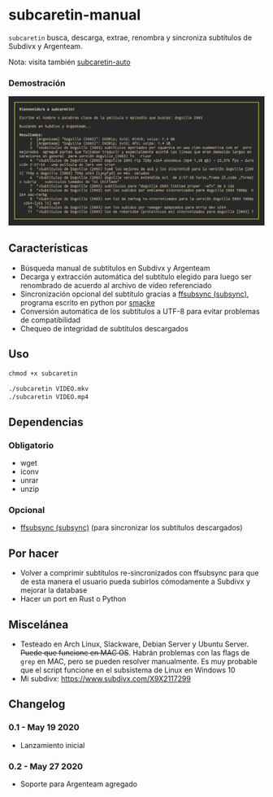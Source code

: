 # subcaretin-manual

`subcaretin` busca, descarga, extrae, renombra y sincroniza subtítulos de Subdivx y Argenteam.

Nota: visita también [subcaretin-auto](https://github.com/vitiko123/subcaretin-auto)

### Demostración
![búsqueda con subcaretin](screenshots/screen.png "subcaretin en acción")


## Características

* Búsqueda manual de subtítulos en Subdivx y Argenteam
* Decarga y extracción automática del subtítulo elegido para luego ser renombrado de acuerdo al archivo de vídeo referenciado
* Sincronización opcional del subtítulo gracias a [ffsubsync (subsync)](https://github.com/smacke/ffsubsync), programa escrito en python por [smacke](https://github.com/smacke)
* Conversión automática de los subtítulos a UTF-8 para evitar problemas de compatibilidad
* Chequeo de integridad de subtítulos descargados

## Uso
```
chmod +x subcaretin
```
```
./subcaretin VIDEO.mkv
./subcaretin VIDEO.mp4
```

## Dependencias
### Obligatorio
* wget
* iconv
* unrar
* unzip

### Opcional
* [ffsubsync (subsync)](https://github.com/smacke/ffsubsync) (para sincronizar los subtítulos descargados) 

## Por hacer

* Volver a comprimir subtítulos re-sincronizados con ffsubsync para que de esta manera el usuario pueda subirlos cómodamente a Subdivx y mejorar la database
* Hacer un port en Rust o Python

## Miscelánea

* Testeado en Arch Linux, Slackware, Debian Server y Ubuntu Server. ~~Puede que funcione en MAC OS~~. Habrán problemas con las flags de `grep` en MAC, pero se pueden resolver manualmente. Es muy probable que el script funcione en el subsistema de Linux en Windows 10
* Mi subdivx: https://www.subdivx.com/X9X2117299

## Changelog

### 0.1 - May 19 2020

- Lanzamiento inicial

### 0.2 - May 27 2020

- Soporte para Argenteam agregado


